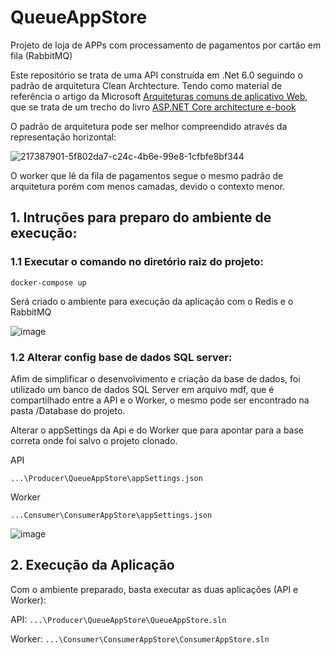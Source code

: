 # QueueAppStore  


Projeto de loja de APPs com processamento de pagamentos por cartão em fila (RabbitMQ)   

Este repositório se trata de uma API construída em .Net 6.0 seguindo o padrão de arquitetura Clean Archtecture. Tendo como material de referência o artigo da Microsoft 
[Arquiteturas comuns de aplicativo Web], que se trata de um trecho do livro [ASP.NET Core architecture e-book]  
    
O padrão de arquitetura pode ser melhor compreendido através da representação horizontal:    

![217387901-5f802da7-c24c-4b6e-99e8-1cfbfe8bf344](https://user-images.githubusercontent.com/27286681/220660714-7cbb7b09-b530-4149-9629-3a5354281ac4.png)


O worker que lê da fila de pagamentos segue o mesmo padrão de arquitetura porém com menos camadas, devido o contexto menor.

## 1. Intruções para preparo do ambiente de execução:  


### 1.1 Executar o comando no diretório raiz do projeto:

```
docker-compose up
```
Será criado o ambiente para execução da aplicação com o Redis e o RabbitMQ

![image](https://user-images.githubusercontent.com/27286681/220651922-df37b09f-cc50-488f-bca0-122233680896.png)


### 1.2 Alterar config base de dados SQL server:

Afim de simplificar o desenvolvimento e criação da base de dados, foi utilizado um banco de dados SQL Server em arquivo mdf, que é compartilhado entre a API e o Worker, o mesmo pode ser encontrado na pasta /Database do projeto.

Alterar o appSettings da Api e do Worker que para apontar para a base correta onde foi salvo o projeto clonado.

API
```
...\Producer\QueueAppStore\appSettings.json
```

Worker
```
...Consumer\ConsumerAppStore\appSettings.json
```

![image](https://user-images.githubusercontent.com/27286681/220655875-6f622644-66b7-4a24-91c0-0aa58fb1c7a8.png)


## 2. Execução da Aplicação

Com o ambiente preparado, basta executar as duas aplicações (API e Worker):

API: ``` ...\Producer\QueueAppStore\QueueAppStore.sln ```  

Worker: ``` ...\Consumer\ConsumerAppStore\ConsumerAppStore.sln ```





[ASP.NET Core architecture e-book]: https://dotnet.microsoft.com/en-us/download/e-book/aspnet/pdf
[Arquiteturas comuns de aplicativo Web]: https://docs.microsoft.com/pt-br/dotnet/architecture/modern-web-apps-azure/common-web-application-architectures
